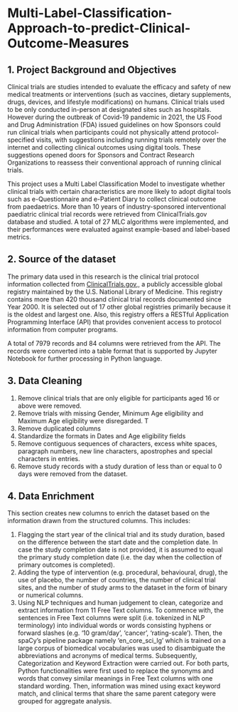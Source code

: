 # Multi-Label-Classification-Approach-to-predict-Clinical-Outcome-Measures

## 1. Project Background and Objectives

Clinical trials are studies intended to evaluate the efficacy and safety of new medical treatments or interventions (such as vaccines, dietary supplements, drugs, devices, and lifestyle modifications) on humans. Clinical trials used to be only conducted in-person at designated sites such as hospitals. However during the outbreak of Covid-19 pandemic in 2021, the US Food and Drug Administration (FDA) issued guidelines on how Sponsors could run clinical trials when participants could not physically attend protocol-specified visits, with suggestions including running trials remotely over the internet and collecting clinical outcomes using digital tools. These suggestions opened doors for Sponsors and Contract Research Organizations to reassess their conventional approach of running clinical trials.

This project uses a Multi Label Classification Model to investigate whether clinical trials with certain characteristics are more likely to adopt digital tools such as e-Questionnaire and e-Patient Diary to collect clinical outcome from paedaetrics. More than 10 years of industry-sponsored interventional paediatric clinical trial records were retrieved from ClinicalTrials.gov database and studied. A total of 27 MLC algorithms were implemented, and their performances were evaluated against example-based and label-based metrics.

## 2. Source of the dataset

The primary data used in this research is the clinical trial protocol information collected from [ClinicalTrials.gov,](https://clinicaltrials.gov/), a publicly accessible global registry maintained by the U.S. National Library of Medicine. This registry contains more than 420 thousand clinical trial records documented since Year 2000. It is selected out of 17 other global registries primarily because it is the oldest and largest one. Also, this registry offers a RESTful Application Programming Interface (API) that provides convenient access to protocol information from computer programs. 

A total of 7979 records and 84 columns were retrieved from the API. The records were converted into a table format that is supported by Jupyter Notebook for further processing in Python language.

## 3. Data Cleaning

1. Remove clinical trials that are only eligible for participants aged 16 or above were removed.
2. Remove trials with missing Gender, Minimum Age eligibility and Maximum Age eligibility were disregarded. T
3. Remove duplicated columns
4. Standardize the formats in Dates and Age eligibility fields
5. Remove contiguous sequences of characters, excess white spaces, paragraph numbers, new line characters, apostrophes and special characters in entries.
6. Remove study records with a study duration of less than or equal to 0 days were removed from the dataset.

## 4. Data Enrichment

This section creates new columns to enrich the dataset based on the information drawn from the structured columns. This includes:
1. Flagging the start year of the clinical trial and its study duration, based on the difference between the start date and the completion date. In case the study completion date is not provided, it is assumed to equal the primary study completion date (i.e. the day when the collection of primary outcomes is completed).
2. Adding the type of intervention (e.g. procedural, behavioural, drug), the use of placebo, the number of countries, the number of clinical trial sites, and the number of study arms to the dataset in the form of binary or numerical columns.
3. Using NLP techniques and human judgement to clean, categorize and extract information from 11 Free Text columns.  To commence with, the sentences in Free Text columns were split (i.e. tokenized in NLP terminology) into individual words or words consisting hyphens or forward slashes (e.g. ‘10 gram/day’, ‘cancer’, ‘rating-scale’). Then, the spaCy’s pipeline package namely ‘en_core_sci_lg’ which is trained on a large corpus of biomedical vocabularies was used to disambiguate the abbreviations and acronyms of medical terms. Subsequently, Categorization and Keyword Extraction were carried out. For both parts, Python functionalities were first used to replace the synonyms and words that convey similar meanings in Free Text columns with one standard wording. Then, information was mined using exact keyword match, and clinical terms that share the same parent category were grouped for aggregate analysis. 

